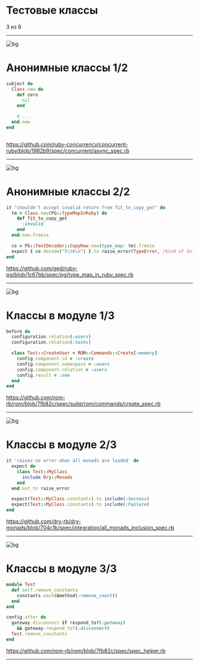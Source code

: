 # Тестовые классы 
3 из 8

---

<!-- header: Тестовые классы 3 из 8 -->

![bg](img/bg/ruby-concurrency.png)

# Анонимные классы 1/2


```ruby
subject do
  Class.new do
    def zero
      nil
    end

    # ...
  end.new
end
                                                              
```
<a class="link--source" href="https://github.com/ruby-concurrency/concurrent-ruby/blob/1982b9/spec/concurrent/async_spec.rb">https://github.com/ruby-concurrency/concurrent-ruby/blob/1982b9/spec/concurrent/async_spec.rb</a>


---

![bg](img/bg/pg.png)

# Анонимные классы 2/2

```ruby
it "shouldn't accept invalid return from fit_to_copy_get" do
  tm = Class.new(PG::TypeMapInRuby) do
    def fit_to_copy_get
      :invalid
    end
  end.new.freeze

  ce = PG::TextDecoder::CopyRow.new(type_map: tm).freeze
  expect { ce.decode("5\t6\n") }.to raise_error(TypeError, /kind of Integer/)
end

```

<a class="link--source" href="https://github.com/ged/ruby-pg/blob/1c67bb/spec/pg/type_map_in_ruby_spec.rb">https://github.com/ged/ruby-pg/blob/1c67bb/spec/pg/type_map_in_ruby_spec.rb</a>

---

![bg](img/bg/rom-rb.png)

# Классы в модуле 1/3

```ruby
before do
  configuration.relation(:users)
  configuration.relation(:tasks)

  class Test::CreateUser < ROM::Commands::Create[:memory]
    config.component.id = :create
    config.component.namespace = :users
    config.component.relation = :users
    config.result = :one
  end
end
```

<a class="link--source" href="https://github.com/rom-rb/rom/blob/7fb82c/spec/suite/rom/commands/create_spec.rb">https://github.com/rom-rb/rom/blob/7fb82c/spec/suite/rom/commands/create_spec.rb</a>

---

![bg](img/bg/dry-rb.png)

# Классы в модуле 2/3

```ruby
it 'raises no error when all monads are loaded' do
  expect do
    class Test::MyClass
      include Dry::Monads
    end
  end.not_to raise_error

  expect(Test::MyClass.constants).to include(:Success)
  expect(Test::MyClass.constants).to include(:Failure)
end
```

<a class="link--source" href="https://github.com/dry-rb/dry-monads/blob/704c1b/spec/integration/all_monads_inclusion_spec.rb">https://github.com/dry-rb/dry-monads/blob/704c1b/spec/integration/all_monads_inclusion_spec.rb</a>


---

![bg](img/bg/rom-rb.png)

# Классы в модуле 3/3

```ruby
module Test
  def self.remove_constants
    constants.each(&method(:remove_const))
  end
end

config.after do
  gateway.disconnect if respond_to?(:gateway)
    && gateway.respond_to?(:disconnect)
  Test.remove_constants
end
```

<a class="link--source" href="https://github.com/rom-rb/rom/blob/7fb82c/spec/spec_helper.rb">https://github.com/rom-rb/rom/blob/7fb82c/spec/spec_helper.rb</a>


---


<!-- header: "" -->

